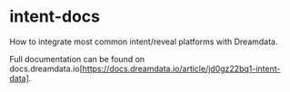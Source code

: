 # intent-docs
How to integrate most common intent/reveal platforms with Dreamdata.

Full documentation can be found on docs.dreamdata.io[https://docs.dreamdata.io/article/jd0gz22bq1-intent-data].